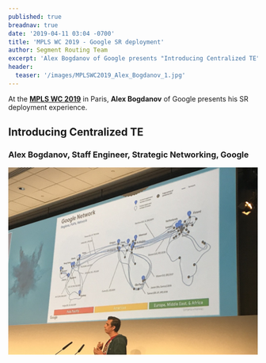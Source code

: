 ```yaml
---
published: true
breadnav: true
date: '2019-04-11 03:04 -0700'
title: 'MPLS WC 2019 - Google SR deployment'
author: Segment Routing Team
excerpt: 'Alex Bogdanov of Google presents "Introducing Centralized TE"'
header:
  teaser: '/images/MPLSWC2019_Alex_Bogdanov_1.jpg'
---
```


At the [**MPLS WC 2019**](<https://www.uppersideconferences.com/mpls-sdn-nfv/2019/mplswc2019_agenda_day_02_01.html>) in Paris,
**Alex Bogdanov** of Google presents his SR deployment experience.

## Introducing Centralized TE
### Alex Bogdanov, Staff Engineer, Strategic Networking, Google
<img src="/images/MPLSWC2019_Alex_Bogdanov_1.jpg">
&nbsp;
